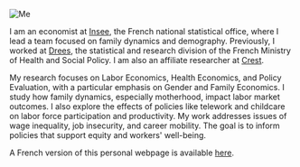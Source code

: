 ![Me](Photo_PPora.jpg)

I am an economist at [Insee](https://insee.fr/fr/accueil), the French national statistical office, where I lead a team focused on family dynamics and demography. Previously, I worked at [Drees](https://drees.solidarites-sante.gouv.fr/etudes-et-statistiques/), the statistical and research division of the French Ministry of Health and Social Policy. I am also an affiliate researcher at [Crest](https://crest.science/).

My research focuses on Labor Economics, Health Economics, and Policy Evaluation, with a particular emphasis on Gender and Family Economics. I study how family dynamics, especially motherhood, impact labor market outcomes. I also explore the effects of policies like telework and childcare on labor force participation and productivity. My work addresses issues of wage inequality, job insecurity, and career mobility. The goal is to inform policies that support equity and workers' well-being.

A French version of this personal webpage is available [here](https://pierrepora.github.io/fr).
